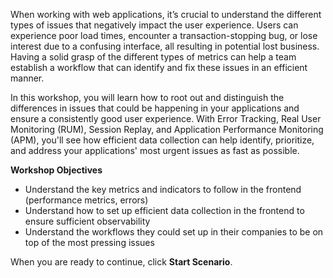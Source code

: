 When working with web applications, it’s crucial to understand the different types of issues that negatively impact the user experience. Users can experience poor load times, encounter a transaction-stopping bug, or lose interest due to a confusing interface, all resulting in potential lost business. Having a solid grasp of the different types of metrics can help a team establish a workflow that can identify and fix these issues in an efficient manner. 

In this workshop, you will learn how to root out and distinguish the differences in issues that could be happening in your applications and ensure a consistently good user experience. With Error Tracking, Real User Monitoring (RUM), Session Replay, and Application Performance Monitoring (APM), you'll see how efficient data collection can help identify, prioritize, and address your applications' most urgent issues as fast as possible.

**Workshop Objectives**

<ul style="max-width: 75vw;  margin: auto;">
  <li>Understand the key metrics and indicators to follow in the frontend (performance metrics, errors)</li>
  <li>Understand how to set up efficient data collection in the frontend to ensure sufficient observability</li>
  <li>Understand the workflows they could set up in their companies to be on top of the most pressing issues</li>
</ul>

When you are ready to continue, click **Start Scenario**.